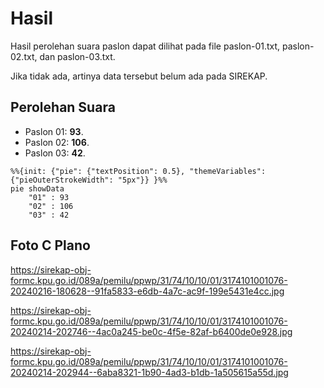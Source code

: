 # Hasil

Hasil perolehan suara paslon dapat dilihat pada file paslon-01.txt, paslon-02.txt, dan paslon-03.txt.

Jika tidak ada, artinya data tersebut belum ada pada SIREKAP.

## Perolehan Suara

 * Paslon 01: **93**.
 * Paslon 02: **106**.
 * Paslon 03: **42**.

```mermaid
%%{init: {"pie": {"textPosition": 0.5}, "themeVariables": {"pieOuterStrokeWidth": "5px"}} }%%
pie showData
    "01" : 93
    "02" : 106
    "03" : 42
```
## Foto C Plano

https://sirekap-obj-formc.kpu.go.id/089a/pemilu/ppwp/31/74/10/10/01/3174101001076-20240216-180628--91fa5833-e6db-4a7c-ac9f-199e5431e4cc.jpg

https://sirekap-obj-formc.kpu.go.id/089a/pemilu/ppwp/31/74/10/10/01/3174101001076-20240214-202746--4ac0a245-be0c-4f5e-82af-b6400de0e928.jpg

https://sirekap-obj-formc.kpu.go.id/089a/pemilu/ppwp/31/74/10/10/01/3174101001076-20240214-202944--6aba8321-1b90-4ad3-b1db-1a505615a55d.jpg
